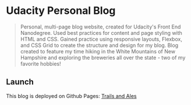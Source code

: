 # Udacity Personal Blog

> Personal, multi-page blog website, created for Udacity's Front End Nanodegree. Used best practices for content and page styling with HTML and CSS. Gained practice using responsive layouts, Flexbox, and CSS Grid to create the structure and design for my blog. Blog created to feature my time hiking in the White Mountains of New Hampshire and exploring the breweries all over the state - two of my favorite hobbies!

## Launch
This blog is deployed on Github Pages: [Trails and Ales](https://udacityfendkalisz.github.io/Udacity_PersonalBlog/)
